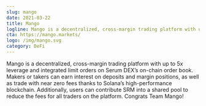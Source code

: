 ```yaml
---
slug: mango
date: 2021-03-22
title: Mango
logline: Mango is a decentralized, cross-margin trading platform with up to 5x leverage and integrated limit orders on Serum DEX’s on-chain order book.
cta: https://mango.markets/
logo: /img/mango.svg
category: DeFi
---
```


Mango is a decentralized, cross-margin trading platform with up to 5x leverage and integrated limit orders on Serum DEX’s on-chain order book. Makers or takers can earn interest on deposits and margin positions, as well as trade with near zero fees thanks to Solana’s high-performance blockchain. Additionally, users can contribute SRM into a shared pool to reduce the fees for all traders on the platform. Congrats Team Mango!
